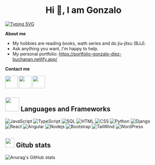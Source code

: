 <h1 align="center">Hi 👋, I am Gonzalo</h1>

[![Typing SVG](https://readme-typing-svg.herokuapp.com?font=Fira+Code&weight=500&pause=1000&color=39A7F7&background=FFFFFF&random=false&width=435&lines=Front+End+Web+Developer)](https://git.io/typing-svg)

**About me**
- My hobbies are reading books, wath series and do jiu-jitsu (BJJ).
- Ask anything you want, I'm happy to help.
- My personal portfolio: https://portfolio-gonzalo-diez-buchanan.netlify.app/

**Contact me**
<p align="left">
  <a href="https://www.linkedin.com/in/gdiezbuchanan/" target="blank"><img align="center" src="https://www.vectorlogo.zone/logos/linkedin/linkedin-icon.svg" height="40" width="40" /></a>
  <a href="https://www.instagram.com/gonzalodiezbuch/" targer="blank"><img align="center" src="https://www.vectorlogo.zone/logos/instagram/instagram-icon.svg" height="40" width="40" /></a>
  <a href="mailto:gonzalodiez97@gmail.com"><img align="center" src="https://www.vectorlogo.zone/logos/gmail/gmail-icon.svg" height="40" width="40" /></a>
</p>

## <img src="https://media.giphy.com/media/HwBlFQZFcAoUcPHZdX/giphy.gif" width="45px"> Languages ​​and Frameworks
<p>
  <img alt="JavaScript" src="https://img.shields.io/badge/JavaScript-F7DF1E?logo=javascript&logoColor=000&style=flat" />
  <img alt="TypeScript" src="https://shields.io/badge/TypeScript-3178C6?logo=TypeScript&logoColor=FFF&style=flat-square" />
  <img alt="SQL" src="https://custom-icon-badges.herokuapp.com/badge/SQL-025E8C.svg?logo=database&logoColor=white" />
  <img alt="HTML" src="https://img.shields.io/badge/HTML-14354C.svg?logo=html5&logoColor=black&color=orange" />
  <img alt="CSS" src="https://img.shields.io/badge/CSS3-1572B6?logo=css3&logoColor=fff&style=flat" />
  <img alt="Python" src="https://img.shields.io/badge/Python-14354C.svg?logo=python&logoColor=blue&color=yellow" />
  <img alt="Django" src"https://img.shields.io/badge/-Django-092E20?logo=Django&logoColor=white" />
  <img alt="React" src="https://img.shields.io/badge/-ReactJs-61DAFB?logo=react" />
  <img alt="Angular" src="https://img.shields.io/badge/-Angular-DD0031?style=flat-square&logo=angular&logoColor=white" />
  <img alt="Nodejs" src="https://img.shields.io/badge/Nodejs-14354C.svg?logo=node.js&logoColor=black&color=darkgreen" />
  <img alt="Bootstrap" src="https://img.shields.io/badge/Bootstrap-14354C.svg?logo=bootstrap&logoColor=white&color=mediumpurple" />
  <img alt="TailWind" src="https://img.shields.io/badge/tailwindcss-0F172A?&logo=tailwindcss" />
  <img alt="WordPress" src="https://img.shields.io/badge/WordPress-21759B?logo=wordpress&logoColor=fff&style=flat" />
</p>

## <img src="https://media.giphy.com/media/iY8CRBdQXODJSCERIr/giphy.gif" width="30px"> Gitub stats


![Anurag's GitHub stats](https://github-readme-stats.vercel.app/api?username=Gonzalo-diez&theme=dark&show_icons=true)
